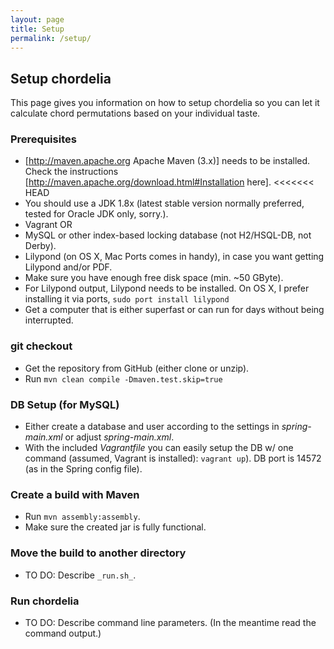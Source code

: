 ```yaml
---
layout: page
title: Setup
permalink: /setup/
---
```


<!-- Setup of chordelia. -->

## Setup chordelia
This page gives you information on how to setup chordelia so you can let it calculate chord permutations based on your individual taste.

###  Prerequisites
  * [http://maven.apache.org Apache Maven (3.x)] needs to be installed. Check the instructions [http://maven.apache.org/download.html#Installation here].
<<<<<<< HEAD
  * You should use a JDK 1.8x (latest stable version normally preferred, tested for Oracle JDK only, sorry.).
  * Vagrant OR
  * MySQL or other index-based locking database (not H2/HSQL-DB, not Derby).
  * Lilypond (on OS X, Mac Ports comes in handy), in case you want getting Lilypond and/or PDF.
  * Make sure you have enough free disk space (min. ~50 GByte).
  * For Lilypond output, Lilypond needs to be installed. On OS X, I prefer installing it via ports, ```sudo port install lilypond``` 
  * Get a computer that is either superfast or can run for days without being interrupted.

### git checkout
  * Get the repository from GitHub (either clone or unzip).
  * Run ```mvn clean compile -Dmaven.test.skip=true```

### DB Setup (for MySQL)
  * Either create a database and user according to the settings in _spring-main.xml_ or adjust _spring-main.xml_.
  * With the included *Vagrantfile* you can easily setup the DB w/ one command (assumed, Vagrant is installed): ```vagrant up```). DB port is 14572 (as in the Spring config file).

### Create a build with Maven
  * Run ```mvn assembly:assembly```.
  * Make sure the created jar is fully functional.

### Move the build to another directory
  * TO DO: Describe ```_run.sh_```.

### Run chordelia
  * TO DO: Describe command line parameters. (In the meantime read the command output.)
